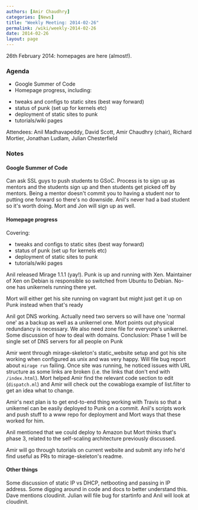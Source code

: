 ```yaml
---
authors: [Amir Chaudhry]
categories: [News]
title: "Weekly Meeting: 2014-02-26"
permalink: /wiki/weekly-2014-02-26
date: 2014-02-26
layout: page
---
```


26th February 2014: homepages are here (almost!).

### Agenda

* Google Summer of Code
* Homepage progress, including:
 - tweaks and configs to static sites (best way forward)
 - status of punk (set up for kernels etc)
 - deployment of static sites to punk
 - tutorials/wiki pages

Attendees: Anil Madhavapeddy, David Scott, Amir Chaudhry (chair),
Richard Mortier, Jonathan Ludlam, Julian Chesterfield

### Notes

#### Google Summer of Code

Can ask SSL guys to push students to GSoC.  Process is to sign up as mentors
and the students sign up and then students get picked off by mentors.  Being
a mentor doesn't commit you to having a student nor to putting one forward
so there's no downside.  Anil's never had a bad student so it's worth doing.
Mort and Jon will sign up as well.

#### Homepage progress

Covering:
- tweaks and configs to static sites (best way forward)
- status of punk (set up for kernels etc)
- deployment of static sites to punk
- tutorials/wiki pages

Anil released Mirage 1.1.1 (yay!). Punk is up and running with Xen.
Maintainer of Xen on Debian is responsible so switched from Ubuntu to Debian.
No-one has unikernels running there yet.

Mort will either get his site running on vagrant but might just get it up on
Punk instead when that's ready

Anil got DNS working.  Actually need two servers so will have one 'normal
one' as a backup as well as a unikernel one.  Mort points out physical
redundancy is necessary.  We also need zone file for everyone's unikernel.
Some discussion of how to deal with domains.  Conclusion: Phase 1 will be
single set of DNS servers for all people on Punk

Amir went through mirage-skeleton's static_website setup and got his site
working when configured as unix and was very happy.  Will file bug report
about `mirage run` failing.  Once site was running, he noticed issues with
URL structure as some links are broken (i.e. the links that don't end with
`/index.html`).  Mort helped Amir find the relevant code section to edit
(`dispatch.ml`) and Amir will check out the cowabloga example of list.filter
to get an idea what to change.

Amir's next plan is to get end-to-end thing working with Travis so that a
unikernel can be easily deployed to Punk on a commit.  Anil's scripts work
and push stuff to a www repo for deployment and Mort ways that these worked
for him.

Anil mentioned that we could deploy to Amazon but Mort thinks that's phase
3, related to the self-scaling architecture previously discussed. 

Amir will go through tutorials on current website and submit any info he'd
find useful as PRs to mirage-skeleton's readme.  

#### Other things

Some discussion of static IP vs DHCP, netbooting and passing in IP address.
Some digging around in code and docs to better understand this.  Dave
mentions cloudinit.  Julian will file bug for startinfo and Anil will look
at cloudinit.
